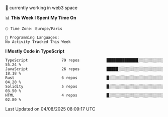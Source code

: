 🔭 currently working in web3 space

<!--START_SECTION:waka-->
📊 **This Week I Spent My Time On** 

```text
🕑︎ Time Zone: Europe/Paris

💬 Programming Languages: 
No Activity Tracked This Week
```

**I Mostly Code in TypeScript** 

```text
TypeScript               79 repos            ██████████████░░░░░░░░░░░   55.24 % 
JavaScript               26 repos            █████░░░░░░░░░░░░░░░░░░░░   18.18 % 
Rust                     6 repos             █░░░░░░░░░░░░░░░░░░░░░░░░   04.20 % 
Solidity                 5 repos             █░░░░░░░░░░░░░░░░░░░░░░░░   03.50 % 
HTML                     4 repos             █░░░░░░░░░░░░░░░░░░░░░░░░   02.80 % 
```




 Last Updated on 04/08/2025 08:09:17 UTC
<!--END_SECTION:waka-->
